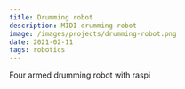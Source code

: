 ```yaml
---
title: Drumming robot
description: MIDI drumming robot
image: /images/projects/drumming-robot.png
date: 2021-02-11
tags: robotics
---
```


Four armed drumming robot with raspi